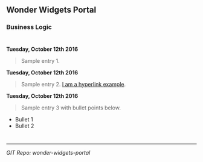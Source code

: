 ## Wonder Widgets Portal
### Business Logic
#


**Tuesday, October 12th 2016**
> Sample entry 1.


**Tuesday, October 12th 2016**
> Sample entry 2. [I am a hyperlink example]().


**Tuesday, October 12th 2016**
> Sample entry 3 with bullet points below.

* Bullet 1
* Bullet 2


#
---
*GIT Repo: wonder-widgets-portal*
